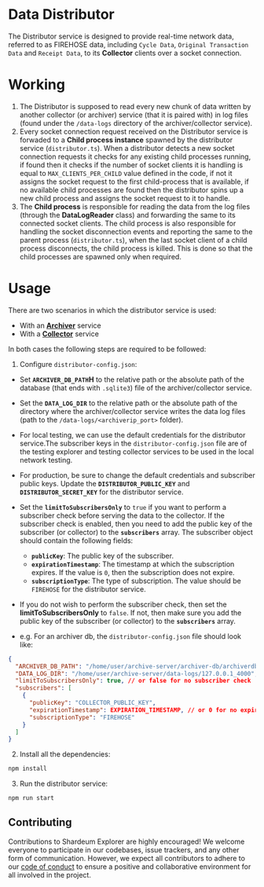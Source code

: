 # Data Distributor

The Distributor service is designed to provide real-time network data, referred to as FIREHOSE data, including `Cycle Data`, `Original Transaction Data` and `Receipt Data`, to its **Collector** clients over a socket connection.

# Working

1. The Distributor is supposed to read every new chunk of data written by another collector (or archiver) service (that it is paired with) in log files (found under the `/data-logs` directory of the archiver/collector service).
2. Every socket connection request received on the Distributor service is forwaded to a **Child process instance** spawned by the distributor service (`distributor.ts`). When a distributor detects a new socket connection requests it checks for any existing child processes running, if found then it checks if the number of socket clients it is handling is equal to `MAX_CLIENTS_PER_CHILD` value defined in the code, if not it assigns the socket request to the first child-process that is available, if no available child processes are found then the distributor spins up a new child process and assigns the socket request to it to handle.
3. The **Child process** is responsible for reading the data from the log files (through the **DataLogReader** class) and forwarding the same to its connected socket clients. The child process is also responsible for handling the socket disconnection events and reporting the same to the parent process (`distributor.ts`), when the last socket client of a child process disconnects, the child process is killed. This is done so that the child processes are spawned only when required.

# Usage

There are two scenarios in which the distributor service is used:

- With an [**Archiver**](https://gitlab.com/shardus/archive/archive-server) service
- With a [**Collector**](https://gitlab.com/shardus/relayer/collector) service

In both cases the following steps are required to be followed:

1. Configure `distributor-config.json`:

- Set **`ARCHIVER_DB_PATH`H** to the relative path or the absolute path of the database (that ends with `.sqlite3`) file of the archiver/collector service.
- Set the **`DATA_LOG_DIR`** to the relative path or the absolute path of the directory where the archiver/collector service writes the data log files (path to the `/data-logs/<archiverip_port>` folder).
- For local testing, we can use the default credentials for the distributor service.The subscriber keys in the `distributor-config.json` file are of the testing explorer and testing collector services to be used in the local network testing.
- For production, be sure to change the default credentials and subscriber public keys. Update the **`DISTRIBUTOR_PUBLIC_KEY`** and **`DISTRIBUTOR_SECRET_KEY`** for the distributor service.
- Set the **`limitToSubscribersOnly`** to `true` if you want to perform a subscriber check before serving the data to the collector. If the subscriber check is enabled, then you need to add the public key of the subscriber (or collector) to the **`subscribers`** array. The subscriber object should contain the following fields:
  - **`publicKey`**: The public key of the subscriber.
  - **`expirationTimestamp`**: The timestamp at which the subscription expires. If the value is `0`, then the subscription does not expire.
  - **`subscriptionType`**: The type of subscription. The value should be `FIREHOSE` for the distributor service.
- If you do not wish to perform the subscriber check, then set the **limitToSubscribersOnly** to `false`. If not, then make sure you add the public key of the subscriber (or collector) to the **`subscribers`** array.

- e.g. For an archiver db, the `distributor-config.json` file should look like:

```json
{
  "ARCHIVER_DB_PATH": "/home/user/archive-server/archiver-db/archiverdb-4000.sqlite3",
  "DATA_LOG_DIR": "/home/user/archive-server/data-logs/127.0.0.1_4000",
  "limitToSubscribersOnly": true, // or false for no subscriber check
  "subscribers": [
    {
      "publicKey": "COLLECTOR_PUBLIC_KEY",
      "expirationTimestamp": EXPIRATION_TIMESTAMP, // or 0 for no expiration
      "subscriptionType": "FIREHOSE"
    }
  ]
}
```

2. Install all the dependencies:

```bash
npm install
```

3. Run the distributor service:

```bash
npm run start
```

## Contributing

Contributions to Shardeum Explorer are highly encouraged! We welcome everyone to participate in our codebases, issue trackers, and any other form of communication. However, we expect all contributors to adhere to our [code of conduct](./CODE_OF_CONDUCT.md) to ensure a positive and collaborative environment for all involved in the project.
